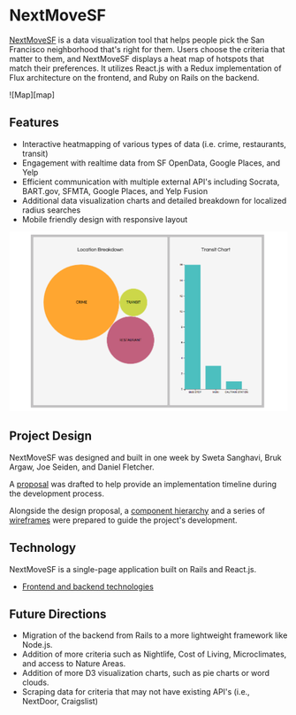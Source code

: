# NextMoveSF

[NextMoveSF][nextmovesf] is a data visualization tool that helps people pick the San Francisco neighborhood that's right for them. Users choose the criteria that matter to them, and NextMoveSF displays a heat map of hotspots that match their preferences. It utilizes React.js with a Redux implementation of Flux architecture on the frontend, and Ruby on Rails on the backend.

![Map][map]

## Features

+ Interactive heatmapping of various types of data (i.e. crime, restaurants, transit)
+ Engagement with realtime data from SF OpenData, Google Places, and Yelp
+ Efficient communication with multiple external API's including Socrata, BART.gov, SFMTA, Google Places, and Yelp Fusion
+ Additional data visualization charts and detailed breakdown for localized radius searches
+ Mobile friendly design with responsive layout

![Data Charts][data-charts]

## Project Design

NextMoveSF was designed and built in one week by Sweta Sanghavi, Bruk Argaw, Joe Seiden, and Daniel Fletcher.

A [proposal][proposal] was drafted to help provide an implementation timeline during the development process.

Alongside the design proposal, a [component hierarchy][components] and a series of [wireframes][wireframes] were prepared to guide the project's development.

## Technology

NextMoveSF is a single-page application built on Rails and React.js.

+ [Frontend and backend technologies][technologies]

## Future Directions

+ Migration of the backend from Rails to a more lightweight framework like Node.js.
+ Addition of more criteria such as Nightlife, Cost of Living, Microclimates, and access to Nature Areas.
+ Addition of more D3 visualization charts, such as pie charts or word clouds.
+ Scraping data for criteria that may not have existing API's (i.e., NextDoor, Craigslist)

[nextmovesf]: https://www.nextmovesf.info
[proposal]: ./docs/README.md
[components]: ./docs/component-hierarchy.md
[wireframes]: ./docs/wireframes
[technologies]: ./docs/technologies.md
[splash-photo]: ./docs/screenshots/map.png
[data-charts]: ./docs/screenshots/location_breakdown.png
